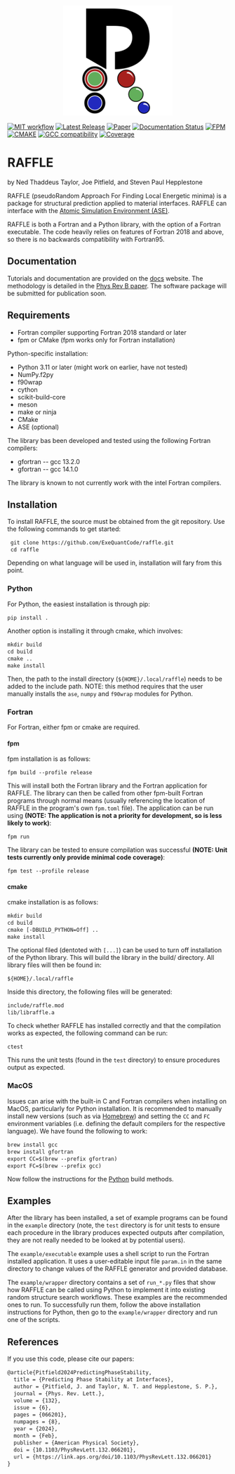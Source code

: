 <p align="center">
<img src="docs/source/RAFFLE_logo_no_background.png" width="250"/>
</p>

[![MIT workflow](https://img.shields.io/badge/License-GPLv3-yellow.svg)](https://www.gnu.org/licenses/gpl-3.0.en.html "View GPLv3 license")
[![Latest Release](https://img.shields.io/github/v/release/ExeQuantCode/RAFFLE?sort=semver)](https://github.com/ExeQuantCode/RAFFLE/releases "View on GitHub")
[![Paper](https://img.shields.io/badge/Paper-Phys_Rev_B-blue.svg)](https://link.aps.org/doi/10.1103/PhysRevLett.132.066201)
[![Documentation Status](https://readthedocs.org/projects/raffle-fortran/badge/?version=latest)](https://raffle-fortran.readthedocs.io/en/latest/?badge=latest "RAFFLE ReadTheDocs")
[![FPM](https://img.shields.io/badge/fpm-0.10.1-purple)](https://github.com/fortran-lang/fpm "View Fortran Package Manager")
[![CMAKE](https://img.shields.io/badge/cmake-3.27.7-red)](https://github.com/Kitware/CMake/releases/tag/v3.27.7 "View cmake")
[![GCC compatibility](https://img.shields.io/badge/gcc-14.1.0-green)](https://gcc.gnu.org/gcc-14/ "View GCC")
[![Coverage](https://img.shields.io/endpoint?url=https://gist.githubusercontent.com/nedtaylor/48f14ebb5636b54d3813e4b4494903eb/raw/raffle_coverage_main.json)](https://ExeQuantCode.github.io/RAFFLE/ "View coverage report")


# RAFFLE

by Ned Thaddeus Taylor, Joe Pitfield, and Steven Paul Hepplestone

RAFFLE (pseudoRandom Approach For Finding Local Energetic minima) is a package for structural prediction applied to material interfaces.
RAFFLE can interface with the [Atomic Simulation Environment (ASE)](https://gitlab.com/ase/ase).

RAFFLE is both a Fortran and a Python library, with the option of a Fortran executable.
The code heavily relies on features of Fortran 2018 and above, so there is no backwards compatibility with Fortran95.

## Documentation

Tutorials and documentation are provided on the [docs](http://raffle-fortran.readthedocs.io/) website.
The methodology is detailed in the [Phys Rev B paper](https://link.aps.org/doi/10.1103/PhysRevLett.132.066201).
The software package will be submitted for publication soon.


## Requirements

- Fortran compiler supporting Fortran 2018 standard or later
- fpm or CMake (fpm works only for Fortran installation)

Python-specific installation:

- Python 3.11 or later (might work on earlier, have not tested)
- NumPy.f2py
- f90wrap
- cython
- scikit-build-core
- meson
- make or ninja
- CMake
- ASE (optional)

The library bas been developed and tested using the following Fortran compilers:
- gfortran -- gcc 13.2.0
- gfortran -- gcc 14.1.0

The library is known to not currently work with the intel Fortran compilers.

## Installation

To install RAFFLE, the source must be obtained from the git repository. Use the following commands to get started:
```
 git clone https://github.com/ExeQuantCode/raffle.git
 cd raffle
```


Depending on what language will be used in, installation will fary from this point.

### Python

For Python, the easiest installation is through pip:
```
pip install .
```

Another option is installing it through cmake, which involves:
```
mkdir build
cd build
cmake ..
make install
```

Then, the path to the install directory (`${HOME}/.local/raffle`) needs to be added to the include path. NOTE: this method requires that the user manually installs the `ase`, `numpy` and `f90wrap` modules for Python.

### Fortran

For Fortran, either fpm or cmake are required.

#### fpm

fpm installation is as follows:

```
fpm build --profile release
```

This will install both the Fortran library and the Fortran application for RAFFLE.
The library can then be called from other fpm-built Fortran programs through normal means (usually referencing the location of RAFFLE in the program's own `fpm.toml` file).
The application can be run using **(NOTE: The application is not a priority for development, so is less likely to work)**:
```
fpm run
```

The library can be tested to ensure compilation was successful **(NOTE: Unit tests currently only provide minimal code coverage)**:
```
fpm test --profile release
```

#### cmake

cmake installation is as follows:
```
mkdir build
cd build
cmake [-DBUILD_PYTHON=Off] ..
make install
```
The optional filed (dentoted with `[...]`) can be used to turn off installation of the Python library.
This will build the library in the build/ directory. All library files will then be found in:
```
${HOME}/.local/raffle
```
Inside this directory, the following files will be generated:
```
include/raffle.mod
lib/libraffle.a
```

To check whether RAFFLE has installed correctly and that the compilation works as expected, the following command can be run:
```
ctest
```
This runs the unit tests (found in the `test` directory) to ensure procedures output as expected.

### MacOS

Issues can arise with the built-in C and Fortran compilers when installing on MacOS, particularly for Python installation.
It is recommended to manually install new versions (such as via [Homebrew](https://brew.sh)) and setting the `CC` and `FC` environment variables (i.e. defining the default compilers for the respective language).
We have found the following to work:

```
brew install gcc
brew install gfortran
export CC=$(brew --prefix gfortran)
export FC=$(brew --prefix gcc)
```

Now follow the instructions for the [Python](#python) build methods.


## Examples

After the library has been installed, a set of example programs can be found in the `example` directory (note, the `test` directory is for unit tests to ensure each procedure in the library produces expected outputs after compilation, they are not really needed to be looked at by potential users).

The `example/executable` example uses a shell script to run the Fortran installed application.
It uses a user-editable input file `param.in` in the same directory to change values of the RAFFLE generator and provided database.

The `example/wrapper` directory contains a set of `run_*.py` files that show how RAFFLE can be called using Python to implement it into existing random structure search workflows.
These examples are the recommended ones to run.
To successfully run them, follow the above installation instructions for Python, then go to the `example/wrapper` directory and run one of the scripts.


<!-- 
Next, after the code is compiled, the way to run it is as follows:
```
<PATH TO RAFFLE DIRECTORY>/bin/raffle -f <PARAMETER_FILE>
```

An example parameter file is provided in the repository. This is `param.in`. filename_host is the host structure filename, found in the execution directory. stoichiometry is the number of each element to be added to the structure. elements is a list of the names of chemical elements. It must be the same size as stoichiometry and its size must match the value provided in the num_species tag (this'll be tidied up later).

The code will search for a directory called "database/" and read any enclosing directories for POSCARs and OUTCARs (will be moving to vasprun.xml once the code works). The structure is obtained from the POSCAR, the energy is obtained from the OUTCAR. These structures are used to seed the gvectors (distribution functions). NOTE TO JOE: Ned has added a cutoff function to the 2-body exactly as found in the original Behler and Parrinello paper.

For testing purposes, the code will output the 2-, 3-, and 4-body gvectors to files 2body.txt, 3body.txt, and 4body.txt, respectively, for plotting purposes. For the most part, they look all right right now. Lots more testing needs to be done to ensure they are stable.

The code will then output any generated structures to increment1/strucXXX/POSCAR. Note, if you rerun, the code will likely break as it won't want to write over existing files.

It seems that the void finder works. I don't think that scan or pseudo-random walk work at all (and neither should they as they look for the old directory space to calculated distribution function contributions, instead of using the new gvectors).
-->


## References

If you use this code, please cite our papers:
```text
@article{Pitfield2024PredictingPhaseStability,
  title = {Predicting Phase Stability at Interfaces},
  author = {Pitfield, J. and Taylor, N. T. and Hepplestone, S. P.},
  journal = {Phys. Rev. Lett.},
  volume = {132},
  issue = {6},
  pages = {066201},
  numpages = {8},
  year = {2024},
  month = {Feb},
  publisher = {American Physical Society},
  doi = {10.1103/PhysRevLett.132.066201},
  url = {https://link.aps.org/doi/10.1103/PhysRevLett.132.066201}
}
```
